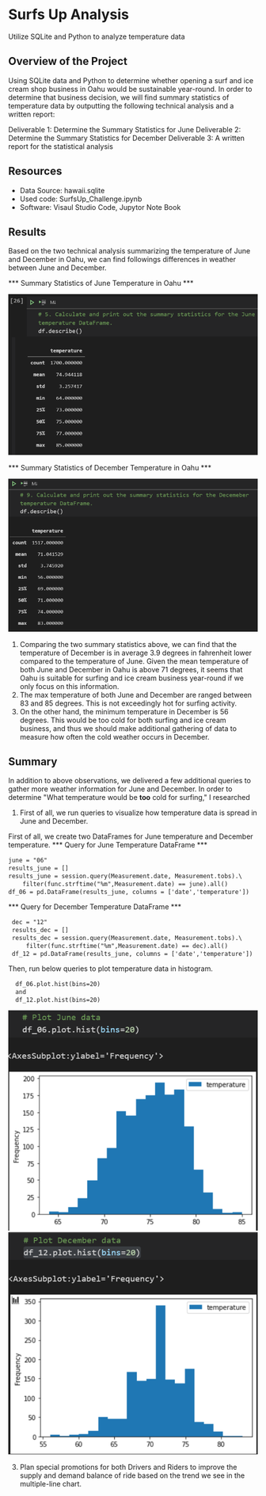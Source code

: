 # Surfs Up Analysis
Utilize SQLite and Python to analyze temperature data
## Overview of the Project
Using SQLite data and Python to determine whether opening a surf and ice cream shop business in Oahu would be sustainable year-round. In order to determine that business decision, we will find summary statistics of temperature data by outputting the following technical analysis and a written report:

Deliverable 1: Determine the Summary Statistics for June
Deliverable 2: Determine the Summary Statistics for December
Deliverable 3: A written report for the statistical analysis

## Resources
- Data Source: hawaii.sqlite
- Used code: SurfsUp_Challenge.ipynb
- Software: Visaul Studio Code, Jupytor Note Book

## Results
  Based on the two technical analysis summarizing the temperature of June and December in Oahu, we can find followings differences in weather between June and December.
  
*** Summary Statistics of June Temperature in Oahu ***
  
   ![](Images/june_temp_summary.png)
   
*** Summary Statistics of December Temperature in Oahu ***
  
   ![](Images/dec_temp_summary.png)

   
  1. Comparing the two summary statistics above, we can find that the temperature of December is in average 3.9 degrees in fahrenheit lower compared to the temperature of June. Given the mean temperature of both June and December in Oahu is above 71 degrees, it seems that Oahu is suitable for surfing and ice cream business year-round if we only focus on this information.
  2. The max temperature of both June and December are ranged between 83 and 85 degrees. This is not exceedingly hot for surfing activity.
  3. On the other hand, the minimum temperature in December is 56 degrees. This would be too cold for both surfing and ice cream business, and thus we should make additional gathering of data to measure how often the cold weather occurs in December.
  
## Summary
   In addition to above observations, we delivered a few additional queries to gather more weather information for June and December. 
   In order to determine "What temperature would be **too** cold for surfing," I researched 

  1. First of all, we run queries to visualize how temperature data is spread in June and December.
  
   First of all, we create two DataFrames for June temperature and December temperature.
  *** Query for June Temperature DataFrame *** 
  ```
  june = "06"
  results_june = []
  results_june = session.query(Measurement.date, Measurement.tobs).\
      filter(func.strftime("%m",Measurement.date) == june).all()
  df_06 = pd.DataFrame(results_june, columns = ['date','temperature'])
 ```
 *** Query for December Temperature DataFrame *** 
 ```
  dec = "12"
  results_dec = []
  results_dec = session.query(Measurement.date, Measurement.tobs).\
      filter(func.strftime("%m",Measurement.date) == dec).all()
  df_12 = pd.DataFrame(results_june, columns = ['date','temperature'])
```
   Then, run below queries to plot temperature data in histogram.
```
  df_06.plot.hist(bins=20)
  and 
  df_12.plot.hist(bins=20)
```
  
   ![](Images/june_temp_histogram.png)
   ![](Images/dec_temp_histogram.png)

  3. Plan special promotions for both Drivers and Riders to improve the supply and demand balance of ride based on the trend we see in the multiple-line chart.
    
  
